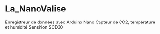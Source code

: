 # La_NanoValise
Enregistreur de données avec Arduino Nano
Capteur de CO2, température et humidité Sensirion SCD30
